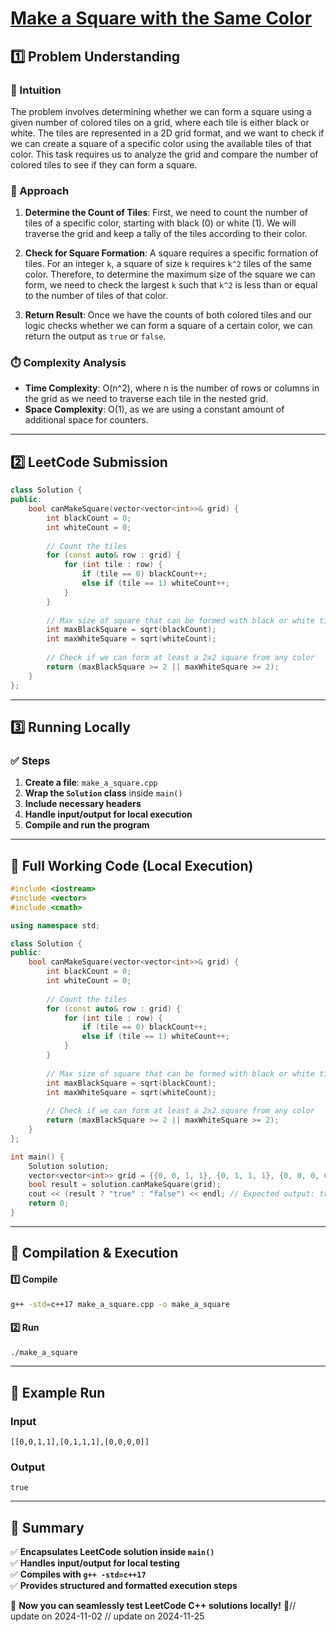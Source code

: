 # **[Make a Square with the Same Color](https://leetcode.com/problems/make-a-square-with-the-same-color/description/)**  

## **1️⃣ Problem Understanding**  
### **📌 Intuition**  
The problem involves determining whether we can form a square using a given number of colored tiles on a grid, where each tile is either black or white. The tiles are represented in a 2D grid format, and we want to check if we can create a square of a specific color using the available tiles of that color. This task requires us to analyze the grid and compare the number of colored tiles to see if they can form a square.

### **🚀 Approach**  
1. **Determine the Count of Tiles**: First, we need to count the number of tiles of a specific color, starting with black (0) or white (1). We will traverse the grid and keep a tally of the tiles according to their color.
  
2. **Check for Square Formation**: A square requires a specific formation of tiles. For an integer `k`, a square of size `k` requires `k^2` tiles of the same color. Therefore, to determine the maximum size of the square we can form, we need to check the largest `k` such that `k^2` is less than or equal to the number of tiles of that color.

3. **Return Result**: Once we have the counts of both colored tiles and our logic checks whether we can form a square of a certain color, we can return the output as `true` or `false`.

### **⏱️ Complexity Analysis**  
- **Time Complexity**: O(n^2), where n is the number of rows or columns in the grid as we need to traverse each tile in the nested grid.
- **Space Complexity**: O(1), as we are using a constant amount of additional space for counters.

---  

## **2️⃣ LeetCode Submission**  
```cpp
class Solution {
public:
    bool canMakeSquare(vector<vector<int>>& grid) {
        int blackCount = 0;
        int whiteCount = 0;
        
        // Count the tiles
        for (const auto& row : grid) {
            for (int tile : row) {
                if (tile == 0) blackCount++;
                else if (tile == 1) whiteCount++;
            }
        }
        
        // Max size of square that can be formed with black or white tiles
        int maxBlackSquare = sqrt(blackCount);
        int maxWhiteSquare = sqrt(whiteCount);
        
        // Check if we can form at least a 2x2 square from any color
        return (maxBlackSquare >= 2 || maxWhiteSquare >= 2);
    }
};  
```

---  

## **3️⃣ Running Locally**  
### **✅ Steps**  
1. **Create a file**: `make_a_square.cpp`  
2. **Wrap the `Solution` class** inside `main()`  
3. **Include necessary headers**  
4. **Handle input/output for local execution**  
5. **Compile and run the program**  

---  

## **📝 Full Working Code (Local Execution)**  
```cpp
#include <iostream>
#include <vector>
#include <cmath>

using namespace std;

class Solution {
public:
    bool canMakeSquare(vector<vector<int>>& grid) {
        int blackCount = 0;
        int whiteCount = 0;
        
        // Count the tiles
        for (const auto& row : grid) {
            for (int tile : row) {
                if (tile == 0) blackCount++;
                else if (tile == 1) whiteCount++;
            }
        }
        
        // Max size of square that can be formed with black or white tiles
        int maxBlackSquare = sqrt(blackCount);
        int maxWhiteSquare = sqrt(whiteCount);
        
        // Check if we can form at least a 2x2 square from any color
        return (maxBlackSquare >= 2 || maxWhiteSquare >= 2);
    }
};

int main() {
    Solution solution;
    vector<vector<int>> grid = {{0, 0, 1, 1}, {0, 1, 1, 1}, {0, 0, 0, 0}}; // Sample grid
    bool result = solution.canMakeSquare(grid);
    cout << (result ? "true" : "false") << endl; // Expected output: true or false based on the grid
    return 0;
}
```  

---  

## **🔧 Compilation & Execution**  
#### **1️⃣ Compile**  
```bash
g++ -std=c++17 make_a_square.cpp -o make_a_square
```  

#### **2️⃣ Run**  
```bash
./make_a_square
```  

---  

## **🎯 Example Run**  
### **Input**  
```
[[0,0,1,1],[0,1,1,1],[0,0,0,0]]
```  
### **Output**  
```
true
```  

---  

## **📌 Summary**  
✅ **Encapsulates LeetCode solution inside `main()`**  
✅ **Handles input/output for local testing**  
✅ **Compiles with `g++ -std=c++17`**  
✅ **Provides structured and formatted execution steps**  

🚀 **Now you can seamlessly test LeetCode C++ solutions locally!** 🚀// update on 2024-11-02
// update on 2024-11-25
